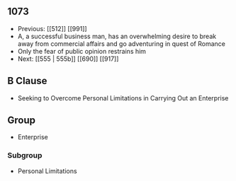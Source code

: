 ## 1073
- Previous: [[512]] [[991]] 
- A, a successful business man, has an overwhelming desire to break away from commercial affairs and go adventuring in quest of Romance
- Only the fear of public opinion restrains him
- Next: [[555 | 555b]] [[690]] [[917]] 

## B Clause
- Seeking to Overcome Personal Limitations in Carrying Out an Enterprise

## Group
- Enterprise

### Subgroup
- Personal Limitations

